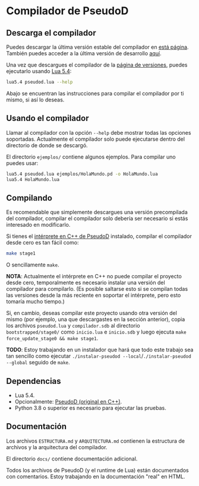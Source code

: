 # Compilador de PseudoD #

## Descarga el compilador ##

Puedes descargar la última versión estable del compilador en [está
página][pseudod-v3-releases]. También puedes acceder a la última versión de
desarrollo [aquí][pseudod-v3].

Una vez que descargues el compilador de la [página de
versiones][pseudod-v3-releases], puedes ejecutarlo usando [Lua 5.4][lua-54]:

```sh
lua5.4 pseudod.lua --help
```

Abajo se encuentran las instrucciones para compilar el compilador por ti mismo,
si así lo deseas.

## Usando el compilador ##

Llamar al compilador con la opción `--help` debe mostrar todas las opciones
soportadas. Actualmente el compilador solo puede ejecutarse dentro del
directorio de donde se descargó.

El directorio `ejemplos/` contiene algunos ejemplos. Para compilar uno puedes
usar:

```sh
lua5.4 pseudod.lua ejemplos/HolaMundo.pd -o HolaMundo.lua
lua5.4 HolaMundo.lua
```

## Compilando ##

Es recomendable que simplemente descargues una versión precompilada del
compilador, compilar el compilador solo debería ser necesario si estás
interesado en modificarlo.

Si tienes el [intérprete en C++ de PseudoD][pseudod-orig] instalado, compilar
el compilador desde cero es tan fácil como:

```sh
make stage1
```

O sencillamente `make`.

**NOTA**: Actualmente el intérprete en C++ no puede compilar el proyecto desde
cero, temporalmente es necesario instalar una versión del compilador para
compilarlo. (Es posible saltarse esto si se compilan todas las versiones desde
la más reciente en soportar el intérprete, pero esto tomaría mucho tiempo.)

Si, en cambio, deseas compilar este proyecto usando otra versión del mismo (por
ejemplo, una que descargastes en la sección anterior), copia los archivos
`pseudod.lua` y `compilador.sdb` al directorio `bootstrapped/stage0/` como
`inicio.lua` e `inicio.sdb` y luego ejecuta
`make force_update_stage0 && make stage1`.

**TODO**: Estoy trabajando en un instalador que hará que todo este trabajo sea
tan sencillo como ejecutar `./instalar-pseudod --local`/`./instalar-pseudod
--global` seguido de `make`.

## Dependencias ##

- Lua 5.4.
- Opcionalmente: [PseudoD (original en C++)][pseudod-orig].
- Python 3.8 o superior es necesario para ejecutar las pruebas.

## Documentación ##

Los archivos `ESTRUCTURA.md` y `ARQUITECTURA.md` contienen la estructura de
archivos y la arquitectura del compilador.

El directorio `docs/` contiene documentación adicional.

Todos los archivos de PseudoD (y el runtime de Lua) están documentados con
comentarios. Estoy trabajando en la documentación "real" en HTML.

[pseudod-orig]: https://github.com/alinarezrangel/PseudoD
[pseudod-v3-releases]: https://github.com/alinarezrangel/pseudod-v3/releases
[pseudod-v3]: https://github.com/alinarezrangel/pseudod-v3
[lua-54]: https://lua.org
